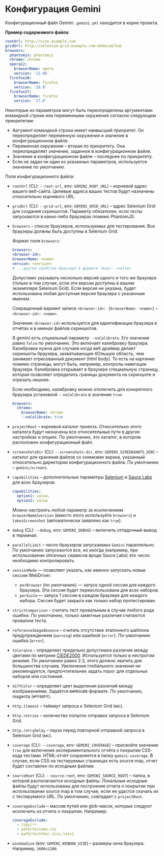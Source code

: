 # Конфигурация Gemini

Конфигурационный файл Gemini `.gemini.yml` находится в корне проекта.

**Пример содержимого файла**:

```yaml
rootUrl: http://site.example.com
gridUrl: http://selenium-grid.example.com:4444/wd/hub
browsers:
  phantomjs: phantomjs
  chrome: chrome
  opera12:
    browserName: opera
    version: '12.06'
  firefox28:
    browserName: firefox
    version: '28.0'
  firefox27:
    browserName: firefox
    version: '27.0'
```
Некоторые из параметров могут быть переопределены аргументами командной строки или переменными окружения согласно следующим приоритетам:

* Аргумент командной строки имеет наивысший приоритет. Он переопределяет переменную окружения и значение в конфигурационном файле.
* Переменная окружения – вторая по приоритету. Она переопределяет значение, заданное в конфигурационном файле.
* Значение в конфигурационном файле – последнее по приоритету.
* Если не задан ни один из указанных параметров, используется значение по умолчанию.

Поля конфигурационного файла:

* `rootUrl` (CLI: `--root-url`, env: `GEMINI_ROOT_URL`) – корневой адрес вашего веб-сайта. Целевые адреса ваших тестов будут назначены относительно корневого URL.
* `gridUrl` (CLI: `--grid-url`, env: `GEMINI_GRID_URL`) – адрес Selenium Grid для создания скриншотов. Параметр обязателен, если тесты запускаются в каких-либо браузерах помимо PhantomJS.
* `browsers` - список браузеров, используемых для тестирования. Все браузеры должны быть доступны в Selenium Grid.

    Формат поля `browsers`:

    ```yaml
    browsers:
  <browser-id>:
    browserName: <name>
    version: <version>
    # ...другие свойства браузера в формате <key>: <value>
    ```
  Допустимо указывать несколько версий одного и того же браузера (только в том случае, если эти версии доступны в вашем экземпляре Selenium Grid). Если версия не указана, будет использована любая доступная версия браузера с указанным именем.

  Сокращенный вариант записи `<browser-id>: {browserName: <name>}` – `<browser-id>: <name>`.

  Значение `<browser-id>` используется для идентификации браузера в отчётах и в именах файлов скриншотов.


  В gemini есть спциальный параметр `--noCalibrate`. Его значение равно `false` по умолчанию. Это включает калибровку
  браузера. Калибровка нужна для случаев когда веб драйвер делает скриншоты браузера, захватывающие бОльшую область,
  чем занимает отрисованный документ (html body). То есть на картинке помимо страницы, могут быть, например, контролы
  навигации браузера. Калибровка открывает в браузере специальную страницу, которая позволяет определить границы документа
  на скриншоте и отрезать лишнее.

  Если необходимо, калибровку можно отключить для конкретного браузера установкой `--noCalibrate` в значение `true`:

  ```yaml
  browsers:
    chrome:
      browserName: chrome
      --noCalibrate: true
  ```

* `projectRoot` – корневой каталог проекта. Относительно этого каталога будут назначены все относительные
  пути в других настройках и опциях. По умолчанию, это каталог, в котором расположен конфигурационный файл.
* `screenshotsDir` (CLI: `--screenshots-dir`, env: `GEMINI_SCREENSHOTS_DIR`) – каталог для хранения файлов со снимками экрана, указанный относительно директории конфигурационного файла. По умолчанию – `gemini/screens`.
* `capabilities` – дополнительные параметры [Selenium](http://code.google.com/p/selenium/wiki/DesiredCapabilities) и [Sauce Labs](https://saucelabs.com/docs/additional-config) для всех браузеров:

  ```yaml
  capabilities:
    option1: value,
    option2: value
  ```

  Можно настроить любой параметр за исключением `browserName`/`version` (вместо этого используйте
  `browsers`) и `takesScreenshot` (автоматически заявлено как `true`).


* `debug` (CLI: `--debug`, env: `GEMINI_DEBUG`) – включить отладочный вывод в терминал.
* `parallelLimit` – число браузеров запускаемых `Gemini` параллельно.
По умолчанию запускаются все, но иногда (например, при использовании облачных сервисов вроде Sauce Labs) это число необходимо контролировать.
* `sessionMode` — позволяет указать, как именно запускать новые сессии WebDriver:
  - `perBrowser` (по умолчанию) — запуск одной сессии для каждого браузера. Эта сессия будет переиспользована для всех наборов.
  - `perSuite` — запуск 1 сессии в каждом браузере для каждого набора. Сессия будет закрыта как только набор протестирован.
* `strictComparison` – считать тест провальным в случае любого рода ошибки. По умолчанию, только заметные различия считаются провалом теста.
* `referenceImageAbsence` – считать отсутствие эталонного шаблона предупреждением (`warning`) или ошибкой (`error`). По-умолчанию ошибка (`error`).
* `tolerance` - определяет предельно допустимое различие между цветами по метрике [CIEDE2000](https://ru.wikipedia.org/wiki/%D4%EE%F0%EC%F3%EB%E0_%F6%E2%E5%F2%EE%E2%EE%E3%EE_%EE%F2%EB%E8%F7%E8%FF#CIEDE2000).
  Используется только в нестрогом режиме. По умолчанию равно 2.3, этого должно хватить для большинства случаев.
  Увеличение глобального значения не рекомендуется, предпочтительнее задать порог для отдельных наборов или
  состояний.
* `diffColor` – определяет цвет выделения различий между изображениями. Задаётся в`#RRGGBB`-формате. По умолчанию, magenta (`#FF00FF`).
* `http.timeout` – таймаут запроса к Selenium Grid (мс).
* `http.retries` – количество попыток отправки запроса в Selenium Grid.
* `http.retryDelay` – пауза перед повторной отправкой запроса в Selenium Grid (мс).
* `coverage` (CLI: `--coverage`, env: `GEMINI_COVERAGE`) – присвойте значение `true` для включения экспериментального отчёта о покрытии CSS-кода
тестами. HTML-отчёт сохраняется в папку `gemini-coverage`. В случае, если CSS на тестируемых страницах есть source map, отчет будет составлен по
исходным файлам.
* `sourceRoot` (CLI: `--source-root`, env: `GEMINI_SOURCE_ROOT`) – папка, в которой располагаются исходные файлы.
Локальные исходные файлы будут использованы для построения отчета о покрытии при использовании source map в том случае,
если не удастся скачать их с тестируемого URL. По умолчанию, совпадает с `projectRoot`.
* `coverageExclude` – массив путей или glob-масок, которые следуют исключить из отчета о покрытии. Например:

  ```yaml
  coverageExclude:
    - libs/**
    - path/to/some.css
    - path/to/other.{css,less}
  ```
* `windowSize` (env: `GEMINI_WINDOW_SIZE`) – размеры окна браузера. Например, `1600x1200`.
